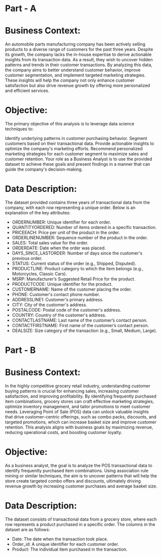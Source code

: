 # Part - A
 

# Business Context:
An automobile parts manufacturing company has been actively selling products to a diverse range of customers for the past three years. Despite its growth, the company lacks the in-house expertise to derive actionable insights from its transaction data. As a result, they wish to uncover hidden patterns and trends in their customer transactions. By analyzing this data, the company aims to better understand customer behavior, improve customer segmentation, and implement targeted marketing strategies. These insights will help the company not only enhance customer satisfaction but also drive revenue growth by offering more personalized and efficient services.

 

# Objective:
The primary objective of this analysis is to leverage data science techniques to:

Identify underlying patterns in customer purchasing behavior.
Segment customers based on their transactional data.
Provide actionable insights to optimize the company's marketing efforts.
Recommend personalized marketing strategies for each customer segment to maximize sales and customer retention.
Your role as a Business Analyst is to use the provided dataset to achieve these goals and present findings in a manner that can guide the company's decision-making.

 

# Data Description:
The dataset provided contains three years of transactional data from the company, with each row representing a unique order. Below is an explanation of the key attributes:

- ORDERNUMBER: Unique identifier for each order.
- QUANTITYORDERED: Number of items ordered in a specific transaction.
- PRICEEACH: Price per unit of the product in the order.
- ORDERLINENUMBER: Sequence number of the product in the order.
- SALES: Total sales value for the order.
- ORDERDATE: Date when the order was placed.
- DAYS_SINCE_LASTORDER: Number of days since the customer's previous order.
- STATUS: Current status of the order (e.g., Shipped, Disputed).
- PRODUCTLINE: Product category to which the item belongs (e.g., Motorcycles, Classic Cars).
- MSRP: Manufacturer’s Suggested Retail Price for the product.
- PRODUCTCODE: Unique identifier for the product.
- CUSTOMERNAME: Name of the customer placing the order.
- PHONE: Customer's contact phone number.
- ADDRESSLINE1: Customer's primary address.
- CITY: City of the customer's address.
- POSTALCODE: Postal code of the customer's address.
- COUNTRY: Country of the customer's address.
- CONTACTLASTNAME: Last name of the customer’s contact person.
- CONTACTFIRSTNAME: First name of the customer’s contact person.
- DEALSIZE: Size category of the transaction (e.g., Small, Medium, Large).
 

 

# Part - B
 

# Business Context:
In the highly competitive grocery retail industry, understanding customer buying patterns is crucial for enhancing sales, increasing customer satisfaction, and improving profitability. By identifying frequently purchased item combinations, grocery stores can craft effective marketing strategies, optimize inventory management, and tailor promotions to meet customer needs. Leveraging Point of Sale (POS) data can unlock valuable insights that drive customer-centric offerings, such as combo packs, discounts, and targeted promotions, which can increase basket size and improve customer retention. This analysis aligns with business goals by maximizing revenue, reducing operational costs, and boosting customer loyalty.

 

# Objective:
As a business analyst, the goal is to analyze the POS transactional data to identify frequently purchased item combinations. Using association rule mining or similar techniques, the aim is to uncover patterns that will help the store create targeted combo offers and discounts, ultimately driving revenue growth by increasing customer purchases and average basket size.

 

# Data Description:
The dataset consists of transactional data from a grocery store, where each row represents a product purchased in a specific order. The columns in the dataset are as follows:

- Date: The date when the transaction took place.
- Order_id: A unique identifier for each customer order.
- Product: The individual item purchased in the transaction.
